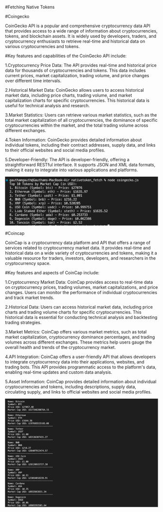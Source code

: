 #Fetching Native Tokens 

#Coingecko 

CoinGecko API is a popular and comprehensive cryptocurrency data API that provides access to a wide range of information about cryptocurrencies, tokens, and blockchain assets. It is widely used by developers, traders, and cryptocurrency enthusiasts to retrieve real-time and historical data on various cryptocurrencies and tokens.

#Key features and capabilities of the CoinGecko API include:

1.Cryptocurrency Price Data: The API provides real-time and historical price data for thousands of cryptocurrencies and tokens. This data includes current prices, market capitalization, trading volume, and price changes over different time intervals.

2.Historical Market Data: CoinGecko allows users to access historical market data, including price charts, trading volume, and market capitalization charts for specific cryptocurrencies. This historical data is useful for technical analysis and research.

3.Market Statistics: Users can retrieve various market statistics, such as the total market capitalization of all cryptocurrencies, the dominance of specific cryptocurrencies within the market, and the total trading volume across different exchanges.

4.Token Information: CoinGecko provides detailed information about individual tokens, including their contract addresses, supply data, and links to their official websites and social media profiles.

5.Developer-Friendly: The API is developer-friendly, offering a straightforward RESTful interface. It supports JSON and XML data formats, making it easy to integrate into various applications and platforms.

![Coingecko](<public/coingecko.png>)


#Coincap 

CoinCap is a cryptocurrency data platform and API that offers a range of services related to cryptocurrency market data. It provides real-time and historical data on a wide variety of cryptocurrencies and tokens, making it a valuable resource for traders, investors, developers, and researchers in the cryptocurrency space.

#Key features and aspects of CoinCap include:

1.Cryptocurrency Market Data: CoinCap provides access to real-time data on cryptocurrency prices, trading volumes, market capitalizations, and price changes. Users can monitor the performance of individual cryptocurrencies and track market trends.

2.Historical Data: Users can access historical market data, including price charts and trading volume charts for specific cryptocurrencies. This historical data is essential for conducting technical analysis and backtesting trading strategies.

3.Market Metrics: CoinCap offers various market metrics, such as total market capitalization, cryptocurrency dominance percentages, and trading volumes across different exchanges. These metrics help users gauge the overall health and trends of the cryptocurrency market.

4.API Integration: CoinCap offers a user-friendly API that allows developers to integrate cryptocurrency data into their applications, websites, and trading bots. This API provides programmatic access to the platform's data, enabling real-time updates and custom data analysis.

5.Asset Information: CoinCap provides detailed information about individual cryptocurrencies and tokens, including descriptions, supply data, circulating supply, and links to official websites and social media profiles.

![Coincap](<public/coincap.png>)